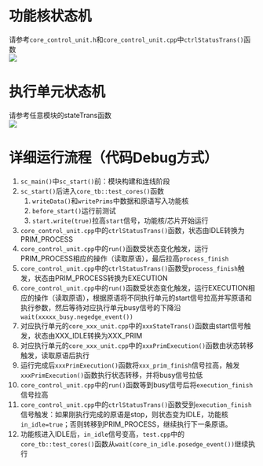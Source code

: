 <a name="SfDkN"></a>
# 功能核状态机
请参考`core_control_unit.h`和`core_control_unit.cpp`中`ctrlStatusTrans()`函数<br />![](https://cdn.nlark.com/yuque/0/2023/jpeg/34907985/1677673572298-609772c0-c9a2-4a51-9a7c-14a12e3f4dea.jpeg)
<a name="UGASa"></a>

# 执行单元状态机
请参考任意模块的stateTrans函数<br />![](https://cdn.nlark.com/yuque/0/2023/jpeg/34907985/1689580345821-56579c3b-466c-4d1a-9c01-8274f064c570.jpeg)
<a name="a54vD"></a>

# 详细运行流程（代码Debug方式）

1. `sc_main()`中`sc_start()`前：模块构建和连线阶段
2. `sc_start()`后进入`core_tb::test_cores()`函数
   1. `writeData()`和`writePrims`中数据和原语写入功能核
   2. `before_start()`运行前测试
   3. `start.write(true)`拉高`start`信号，功能核/芯片开始运行
3. `core_control_unit.cpp`中的`ctrlStatusTrans()`函数，状态由IDLE转换为PRIM_PROCESS
4. `core_control_unit.cpp`中的`run()`函数受状态变化触发，运行PRIM_PROCESS相应的操作（读取原语），最后拉高`process_finish`
5. `core_control_unit.cpp`中的`ctrlStatusTrans()`函数受`process_finish`触发，状态由PRIM_PROCESS转换为EXECUTION
6. `core_control_unit.cpp`中的`run()`函数受状态变化触发，运行EXECUTION相应的操作（读取原语），根据原语将不同执行单元的start信号拉高并写原语和执行参数，然后等待对应执行单元busy信号的下降沿`wait(xxxxx_busy.negedge_event())`
7. 对应执行单元的`core_xxx_unit.cpp`中的`xxxStateTrans()`函数由start信号触发，状态由XXX_IDLE转换为XXX_PRIM
8. 对应执行单元的`core_xxx_unit.cpp`中的`xxxPrimExecution()`函数由状态转移触发，读取原语后执行
10. 运行完成后`xxxPrimExecution()`函数将`xxx_prim_finish`信号拉高，触发`xxxPrimExecution()`函数执行状态转移，并将busy信号拉低
11. `core_control_unit.cpp`中的`run()`函数等到busy信号后将`execution_finish`信号拉高
12. `core_control_unit.cpp`中的`ctrlStatusTrans()`函数受到`execution_finish`信号触发：如果刚执行完成的原语是stop，则状态变为IDLE，功能核`in_idle=true`；否则转移到PRIM_PROCESS，继续执行下一条原语。
13. 功能核进入IDLE后，`in_idle`信号变高，`test.cpp`中的`core_tb::test_cores()`函数从`wait(core_in_idle.posedge_event())`继续执行
